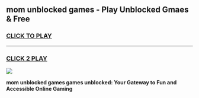 
## mom unblocked games - Play Unblocked Gmaes & Free
<h3>
<a href="https://premium.freeplayer.one?title=mom_unblocked_games&ref=20F">CLICK TO PLAY</a></h3>
<hr>

<h3>
<a href="https://premium.freeplayer.one?title=mom_unblocked_games&ref=20F">CLICK 2 PLAY</a>
  
</h3>

<a href="https://premium.freeplayer.one?title=mom_unblocked_games&ref=20F/"><img src="https://clearcache.store/games.png"></a>


**mom unblocked games games unblocked: Your Gateway to Fun and Accessible Online Gaming**
